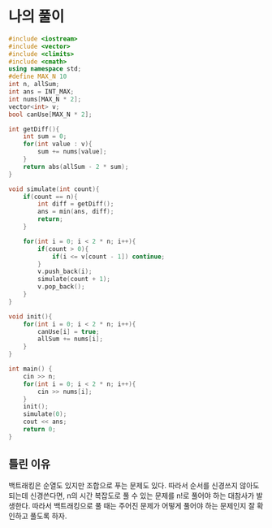 # 나의 풀이
```cpp
#include <iostream>
#include <vector>
#include <climits>
#include <cmath>
using namespace std;
#define MAX_N 10
int n, allSum;
int ans = INT_MAX;
int nums[MAX_N * 2];
vector<int> v;
bool canUse[MAX_N * 2];

int getDiff(){
    int sum = 0;
    for(int value : v){
        sum += nums[value];
    }
    return abs(allSum - 2 * sum);
}

void simulate(int count){
    if(count == n){
        int diff = getDiff();
        ans = min(ans, diff);
        return;
    }

    for(int i = 0; i < 2 * n; i++){
        if(count > 0){
            if(i <= v[count - 1]) continue;
        }
        v.push_back(i);
        simulate(count + 1);
        v.pop_back();
    }
}

void init(){
    for(int i = 0; i < 2 * n; i++){
        canUse[i] = true;
        allSum += nums[i];
    }
}

int main() {
    cin >> n;
    for(int i = 0; i < 2 * n; i++){
        cin >> nums[i];
    }    
    init();
    simulate(0);
    cout << ans;
    return 0;
}
```
## 틀린 이유
백트래킹은 순열도 있지만 조합으로 푸는 문제도 있다.
따라서 순서를 신경쓰지 않아도 되는데 신경쓴다면, n의 시간 복잡도로 풀 수 있는 문제를 n!로 풀어야 하는 대참사가 발생한다.
따라서 백트래킹으로 풀 때는 주어진 문제가 어떻게 풀어야 하는 문제인지 잘 확인하고 풀도록 하자.